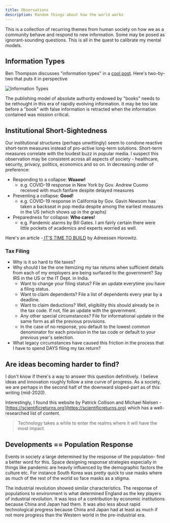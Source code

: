 ```yaml
---
title: Observations
description: Random things about how the world works
---
```


This is a collection of recurring themes from human society on how we as a community behave and respond to new information. Some may be posed as ignorant-sounding questions. This is all in the quest to calibrate my mental models.

## Information Types

Ben Thompson discusses "information types" in a [cool post](https://stratechery.com/2020/defining-information/). Here's two-by-two that puts it in perspective

![Information Types](https://stratechery.com/wp-content/uploads/2020/03/Stratechery-Information-7.png)

The publishing model of absolute authority endowed by "books" needs to be rethought in this era of rapidly evolving information. It may be too late before a "book" with false information is retracted when the information contained was mission critical.

## Institutional Short-Sightedness

Our institutional structures \(perhaps unwittingly\) seem to condone reactive short-term measures instead of pro-active long-term solutions. Short-term measures correlate with the loudest buzz in popular media. I suspect this observation may be consistent across all aspects of society - healthcare, security, privacy, politics, economics and so on. In decreasing order of preference:

- Responding to a collapse: **Waaow!**
  - e.g. COVID-19 response in New York by Gov. Andrew Cuomo received with much fanfare despite delayed measures
- Preventing a collapse: **Good!**
  - e.g. COVID-19 response in California by Gov. Gavin Newsom has taken a backseat in pop media despite among the earliest measures in the US \(which shows up in the graphs\)
- Preparedness for collapse: **Who cares!**
  - e.g. Pandemic alarms by Bill Gates. I am fairly certain there were little pockets of academics and experts worried as well.

Here's an article -[ IT'S TIME TO BUILD](https://a16z.com/2020/04/18/its-time-to-build/) by Adreessen Horowitz.

### Tax Filing

- Why is it so hard to file taxes?
- Why should I be the one itemizing my tax returns when sufficient details from each of my employers are being surfaced to the government? Say IRS in the US or the IT Dept. in India.
  - Want to change your filing status? File an update everytime you have a filing status.
  - Want to claim dependents? File a list of dependents every year by a deadline.
  - Want to claim deductions? Well, eligibility this should already be in the tax code. If not, file an update with the government.
  - Any other special circumstances? File for informational update in the same form as all the previous provisions.
  - In the case of no response, you default to the lowest common denominator for each provision in the tax code or default to your previous year's selection.
- What legacy circumstances have caused this friction in the process that I have to spend DAYS filing my tax return?

## Are ideas becoming harder to find?

I don't know if there's a way to answer this question definitively. I believe ideas and innovation roughly follow a sine curve of progress. As a society, we are perhaps in the second half of the downward sloped-part as of this writing \(mid-2020\).

Interestingly, I found this website by Patrick Collison and Michael Nielsen - [https://scientificreturns.org](https://scientificreturns.org) which has a well-researched list of content.

> Technology takes a while to enter the realms where it will have the most impact.

## Developments == Population Response

Events in society a large determined by the response of the population- find a better word for this. Space designing response strategies especially in things like pandemic are heavily influenced by the demographic factors the culture etc. For instance South Korea was pretty quick to use masks where as much of the rest of the world so face masks as a stigma.

The industrial revolution showed similar characteristics. The response of populations to environment is what determined England as the key players of industrial revolution. It was less of a contribution by economic institutions because China and Japan had them. It was also less about rapid technological progress because China and Japan had at least as much if not more progress than the Western world in the pre-industrial era.
